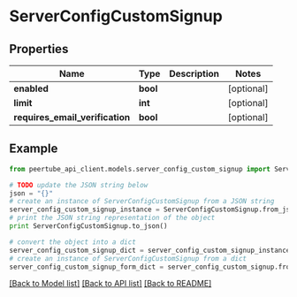# ServerConfigCustomSignup


## Properties
Name | Type | Description | Notes
------------ | ------------- | ------------- | -------------
**enabled** | **bool** |  | [optional] 
**limit** | **int** |  | [optional] 
**requires_email_verification** | **bool** |  | [optional] 

## Example

```python
from peertube_api_client.models.server_config_custom_signup import ServerConfigCustomSignup

# TODO update the JSON string below
json = "{}"
# create an instance of ServerConfigCustomSignup from a JSON string
server_config_custom_signup_instance = ServerConfigCustomSignup.from_json(json)
# print the JSON string representation of the object
print ServerConfigCustomSignup.to_json()

# convert the object into a dict
server_config_custom_signup_dict = server_config_custom_signup_instance.to_dict()
# create an instance of ServerConfigCustomSignup from a dict
server_config_custom_signup_form_dict = server_config_custom_signup.from_dict(server_config_custom_signup_dict)
```
[[Back to Model list]](../README.md#documentation-for-models) [[Back to API list]](../README.md#documentation-for-api-endpoints) [[Back to README]](../README.md)


